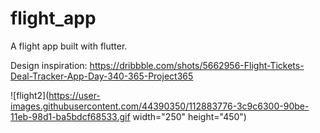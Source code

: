 # flight_app

A flight app built with flutter.

Design inspiration: https://dribbble.com/shots/5662956-Flight-Tickets-Deal-Tracker-App-Day-340-365-Project365



![flight2](https://user-images.githubusercontent.com/44390350/112883776-3c9c6300-90be-11eb-98d1-ba5bdcf68533.gif width="250" height="450") 

